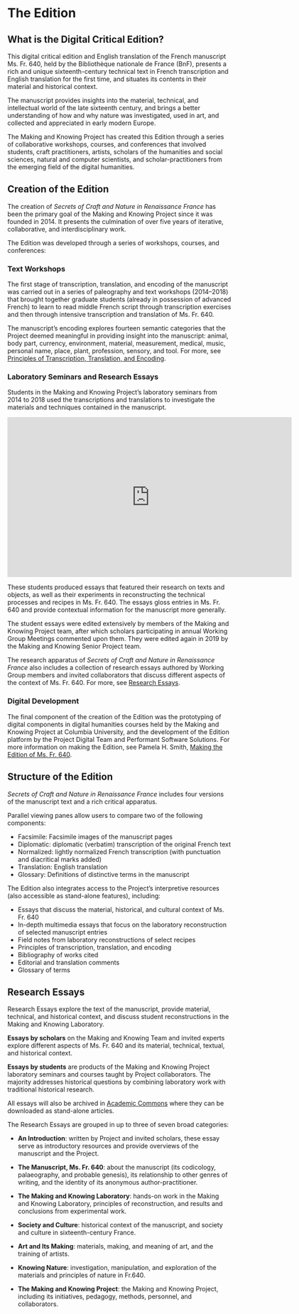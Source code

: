# The Edition

## What is the Digital Critical Edition?

This digital critical edition and English translation of the French manuscript Ms. Fr. 640, held by the Bibliothèque nationale de France (BnF), presents a rich and unique sixteenth-century technical text in French transcription and English translation for the first time, and situates its contents in their material and historical context.

The manuscript provides insights into the material, technical, and intellectual world of the late sixteenth century, and brings a better understanding of how and why nature was investigated, used in art, and collected and appreciated in early modern Europe.

The Making and Knowing Project has created this Edition through a series of collaborative workshops, courses, and conferences that involved students, craft practitioners, artists, scholars of the humanities and social sciences, natural and computer scientists, and scholar-practitioners from the emerging field of the digital humanities.

## Creation of the Edition
The creation of _Secrets of Craft and Nature in Renaissance France_ has been the primary goal of the Making and Knowing Project since it was founded in 2014. It presents the culmination of over five years of iterative, collaborative, and interdisciplinary work.

The Edition was developed through a series of  workshops, courses, and conferences:

### Text Workshops
The first stage of transcription, translation, and encoding of the manuscript was carried out in a series of paleography and text workshops (2014–2018) that brought together graduate students (already in possession of advanced French) to learn to read middle French script through transcription exercises and then through intensive transcription and translation of Ms. Fr. 640.

The manuscript’s encoding explores fourteen semantic categories that the Project deemed meaningful in providing insight into the manuscript: animal, body part, currency, environment, material, measurement, medical, music, personal name, place, plant, profession, sensory, and tool. For more, see [Principles of Transcription, Translation, and Encoding](/#content/research+resources/principles).

### Laboratory Seminars and Research Essays
Students in the Making and Knowing Project’s laboratory seminars from 2014 to 2018 used the transcriptions and translations to investigate the materials and techniques contained in the manuscript.

<iframe title="vimeo-player" src="https://player.vimeo.com/video/384070452" width="640" height="360" frameborder="0" allowfullscreen></iframe>

These students produced essays that featured their research on texts and objects, as well as their experiments in reconstructing the technical processes and recipes in Ms. Fr. 640. The essays gloss entries in Ms. Fr. 640 and provide contextual information for the manuscript more generally.

The student essays were edited extensively by members of the Making and Knowing Project team, after which scholars participating in annual Working Group Meetings commented upon them. They were edited again in 2019 by the Making and Knowing Senior Project team.

The research apparatus of _Secrets of Craft and Nature in Renaissance France_ also includes a collection of research essays authored by Working Group members and invited collaborators that discuss different aspects of the context of Ms. Fr. 640. For more, see [Research Essays](/#essays).

### Digital Development
The final component of the creation of the Edition was the prototyping of digital components in digital humanities courses held by the Making and Knowing Project at Columbia University, and the development of the
Edition platform by the Project Digital Team and Performant Software
Solutions. For more information on making the Edition, see Pamela H. Smith, [Making the Edition of Ms. Fr. 640](/#essays/ann_329_ie_19).

## Structure of the Edition

*Secrets of Craft and Nature in Renaissance France* includes four versions of the manuscript text and a rich critical apparatus.

Parallel viewing panes allow users to compare two of the following
components:

- Facsimile: Facsimile images of the manuscript pages
- Diplomatic: diplomatic (verbatim) transcription of the original French text
- Normalized: lightly normalized French transcription (with punctuation and diacritical marks added)
- Translation: English translation
- Glossary: Definitions of distinctive terms in the manuscript


The Edition also integrates access to the Project’s interpretive resources (also accessible as stand-alone features), including:

  - Essays that discuss the material, historical, and cultural context of Ms. Fr. 640
  - In-depth multimedia essays that focus on the laboratory reconstruction of selected manuscript entries
  - Field notes from laboratory reconstructions of select recipes
  - Principles of transcription, translation, and encoding
  - Bibliography of works cited
  - Editorial and translation comments
  - Glossary of terms

## Research Essays

Research Essays explore the text of the manuscript, provide material,
technical, and historical context, and discuss student reconstructions
in the Making and Knowing Laboratory.

**Essays by scholars** on the Making and Knowing Team and invited
experts explore different aspects of Ms. Fr. 640 and its material, technical,
textual, and historical context.

**Essays by students** are products of the Making and Knowing Project laboratory seminars
and courses taught by Project collaborators. The majority addresses historical questions by
combining laboratory work with traditional historical research.

All essays will also be archived in [Academic Commons](https://academiccommons.columbia.edu) where they can be
downloaded as stand-alone articles.

The Research Essays are grouped in up to three of seven broad categories:

  - **An Introduction**: written by Project and invited scholars, these essay serve as introductory resources and provide overviews of the manuscript and the Project.

  - **The Manuscript, Ms. Fr. 640**: about the manuscript (its codicology, palaeography, and probable genesis), its relationship to other genres of writing, and the identity of its anonymous author-practitioner.

  - **The Making and Knowing Laboratory**: hands-on work in the Making and Knowing Laboratory, principles of reconstruction, and results and conclusions from experimental work.

  - **Society and Culture**: historical context of the manuscript, and society and culture in sixteenth-century France.

  - **Art and Its Making**: materials, making, and meaning of art, and the training of artists.

  - **Knowing Nature**: investigation, manipulation, and exploration of the materials and principles of nature in Fr.640.

  - **The Making and Knowing Project**: the Making and Knowing Project, including its initiatives, pedagogy, methods, personnel, and collaborators.